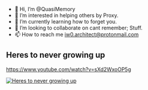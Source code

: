 - 👋 Hi, I’m @QuasiMemory
- 👀 I’m interested in helping others by Proxy.
- 🌱 I’m currently learning how to forget you.
- 💞️ I’m looking to collaborate on cant remember; Stuff.
- 📫 How to reach me iw0.architect@protonmail.com

## Heres to never growing up
https://www.youtube.com/watch?v=sXd2WxoOP5g

[![Heres to never growing up](https://img.youtube.com/vi/sXd2WxoOP5g/0.jpg)](https://www.youtube.com/watch?v=sXd2WxoOP5g)

